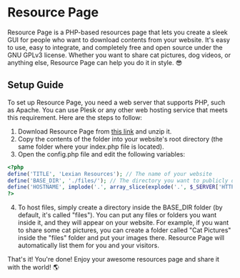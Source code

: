 # Resource Page

Resource Page is a PHP-based resources page that lets you create a sleek GUI for people who want to download contents from your website. It's easy to use, easy to integrate, and completely free and open source under the GNU GPLv3 license. Whether you want to share cat pictures, dog videos, or anything else, Resource Page can help you do it in style. 😎

## Setup Guide

To set up Resource Page, you need a web server that supports PHP, such as Apache. You can use Plesk or any other web hosting service that meets this requirement. Here are the steps to follow:

1. Download Resource Page from [this link](https://github.com/lexian/resource-page/archive/refs/heads/main.zip) and unzip it.
2. Copy the contents of the folder into your website's root directory (the same folder where your index.php file is located).
3. Open the config.php file and edit the following variables:
```php
<?php
define('TITLE', 'Lexian Resources'); // The name of your website
define('BASE_DIR', './files/'); // The directory you want to publicly display
define('HOSTNAME', implode('.', array_slice(explode('.', $_SERVER['HTTP_HOST']), -2))); // Automatically populated, don't touch
?>
```

4. To host files, simply create a directory inside the BASE_DIR folder (by default, it's called "files"). You can put any files or folders you want inside it, and they will appear on your website. For example, if you want to share some cat pictures, you can create a folder called "Cat Pictures" inside the "files" folder and put your images there. Resource Page will automatically list them for you and your visitors.

That's it! You're done! Enjoy your awesome resources page and share it with the world! 🌎

